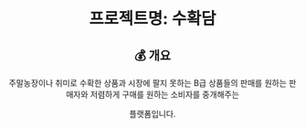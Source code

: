 <div align="center" >
  
# 프로젝트명: 수확담

## 💰 개요 <a name = "Subject"></a>
주말농장이나 취미로 수확한 상품과 시장에 팔지 못하는 B급 상품들의 판매를 원하는 판매자와 저렴하게 구매를 원하는 소비자를 중개해주는 

플랫폼입니다.
</div>